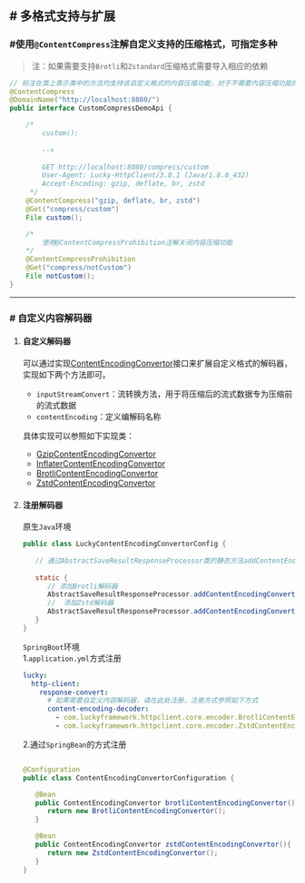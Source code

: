 ## # 多格式支持与扩展

### #使用`@ContentCompress`注解自定义支持的压缩格式，可指定多种

> 注：如果需要支持`Brotli`和`Zstandard`压缩格式需要导入相应的依赖

```java
// 标注在类上表示类中的方法均支持该自定义格式的内容压缩功能，对于不需要内容压缩功能的方法可以使用@ContentCompressProhibition注解开关闭此功能
@ContentCompress
@DomainName("http://localhost:8080/")
public interface CustomCompressDemoApi {

    /*
        custom();
        
        --> 
        
        GET http://localhost:8080/compress/custom 
        User-Agent: Lucky-HttpClient/3.0.1 (Java/1.8.0_432)
        Accept-Encoding: gzip, deflate, br, zstd    
     */
    @ContentCompress("gzip, deflate, br, zstd")
    @Get("compress/custom")
    File custom();

    /*
        使用@ContentCompressProhibition注解关闭内容压缩功能    
    */
    @ContentCompressProhibition
    @Get("compress/notCustom")
    File notCustom();
}
```

---

### # 自定义内容解码器

1. #### 自定义解码器

   可以通过实现[ContentEncodingConvertor](../../../src/main/java/com/luckyframework/httpclient/core/encoder/ContentEncodingConvertor.java)接口来扩展自定义格式的解码器，实现如下两个方法即可。

   - `inputStreamConvert`：流转换方法，用于将压缩后的流式数据专为压缩前的流式数据
   - `contentEncoding`：定义编解码名称
   
   具体实现可以参照如下实现类：

   - [GzipContentEncodingConvertor](../../../src/main/java/com/luckyframework/httpclient/core/encoder/GzipContentEncodingConvertor.java)
   - [InflaterContentEncodingConvertor](../../../src/main/java/com/luckyframework/httpclient/core/encoder/InflaterContentEncodingConvertor.java)
   - [BrotliContentEncodingConvertor](../../../src/main/java/com/luckyframework/httpclient/core/encoder/BrotliContentEncodingConvertor.java)
   - [ZstdContentEncodingConvertor](../../../src/main/java/com/luckyframework/httpclient/core/encoder/ZstdContentEncodingConvertor.java)

2. #### 注册解码器

   原生`Java`环境
    ```java
   public class LuckyContentEncodingConvertorConfig {
       
       // 通过AbstractSaveResultResponseProcessor类的静态方法addContentEncodingConvertor类注册自定义解码器
       
       static {
          // 添加Brotli解码器
          AbstractSaveResultResponseProcessor.addContentEncodingConvertor(new BrotliContentEncodingConvertor());
          //  添加Zstd解码器
          AbstractSaveResultResponseProcessor.addContentEncodingConvertor(new ZstdContentEncodingConvertor());  
       }
   }
    ```
   
   `SpringBoot`环境  
   1.`application.yml`方式注册
   
    ```yaml
    lucky:
      http-client:
        response-convert:
          # 如果需要自定义内容解码器，请在此处注册，注册方式参照如下方式
          content-encoding-decoder:
            - com.luckyframework.httpclient.core.encoder.BrotliContentEncodingConvertor
            - com.luckyframework.httpclient.core.encoder.ZstdContentEncodingConvertor
    ```
   
   2.通过`SpringBean`的方式注册
   ```java
   
   @Configuration
   public class ContentEncodingConvertorConfiguration {
   
      @Bean
      public ContentEncodingConvertor brotliContentEncodingConvertor(){
         return new BrotliContentEncodingConvertor();
      }
   
      @Bean
      public ContentEncodingConvertor zstdContentEncodingConvertor(){
         return new ZstdContentEncodingConvertor();
      }
   }
   
   ```



